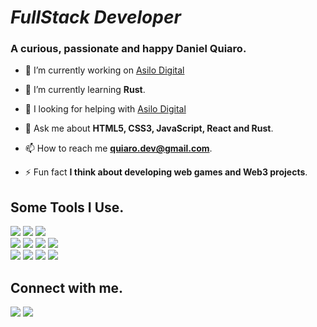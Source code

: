 <h1><i>FullStack Developer</i></h1>
<h3>A curious, passionate and happy Daniel Quiaro.</h3>

- 🔭 I’m currently working on [Asilo Digital](https://www.asilodigital.com/)

- 🌱 I’m currently learning **Rust**.

- 🤝 I looking for helping with [Asilo Digital](https://www.asilodigital.com/)

- 💬 Ask me about **HTML5, CSS3, JavaScript, React and Rust**.

- 📫 How to reach me **quiaro.dev@gmail.com**.

- ⚡ Fun fact **I think about developing web games and Web3 projects**.

<h2>Some Tools I Use.</h3>
<div>
<img src="https://ziadoua.github.io/m3-Markdown-Badges/badges/HTML/html1.svg"></img>
<img src="https://ziadoua.github.io/m3-Markdown-Badges/badges/CSS/css1.svg"></img>
<img src="https://ziadoua.github.io/m3-Markdown-Badges/badges/Javascript/javascript3.svg"></img>
<br/>
<img src="https://ziadoua.github.io/m3-Markdown-Badges/badges/React/react2.svg"></img>
<img src="https://ziadoua.github.io/m3-Markdown-Badges/badges/Rust/rust3.svg"></img>
<img src="https://ziadoua.github.io/m3-Markdown-Badges/badges/Linux/linux3.svg"></img>
<img src="https://ziadoua.github.io/m3-Markdown-Badges/badges/Jest/jest1.svg"></img>
<br/>
<img src="https://ziadoua.github.io/m3-Markdown-Badges/badges/Git/git1.svg"></img>
<img src="https://ziadoua.github.io/m3-Markdown-Badges/badges/Figma/figma1.svg"></img>
<img src="https://ziadoua.github.io/m3-Markdown-Badges/badges/NextJS/nextjs1.svg"></img>
<img src="https://ziadoua.github.io/m3-Markdown-Badges/badges/Docker/docker1.svg"></img>
</div>

<h2 align="left">Connect with me.</h2>
<a href="https://www.linkedin.com/in/quiarom/"><img src="https://ziadoua.github.io/m3-Markdown-Badges/badges/LinkedIn/linkedin3.svg"></img></a>
<a href="https://www.x.com/quiaromdev"><img src="https://ziadoua.github.io/m3-Markdown-Badges/badges/Twitter/twitter2.svg"></img></a>
